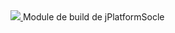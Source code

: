 <a href="https://travis-ci.org/departement-loire-atlantique/jPlatformSocleBuilder">
  <img src="https://travis-ci.org/departement-loire-atlantique/jPlatformSocleBuilder.svg?branch=master" />
</a>
Module de build de jPlatformSocle
